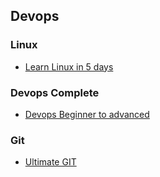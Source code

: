 ## Devops 


### Linux
* [Learn Linux in 5 days](https://www.udemy.com/course/learn-linux-in-5-days/learn/lecture/1417450?learning_path_id=1508528)

### Devops Complete
* [Devops Beginner to advanced ](https://www.udemy.com/course/decodingdevops/)

### Git
* [Ultimate GIT](https://www.udemy.com/course-dashboard-redirect/?course_id=2677498)
